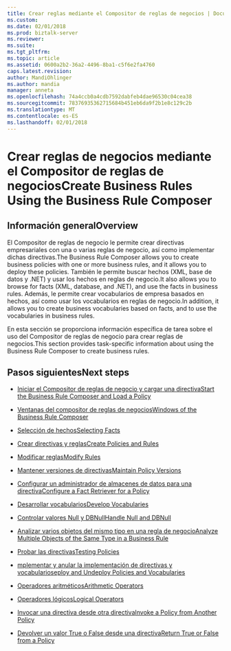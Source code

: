 ```yaml
---
title: Crear reglas mediante el Compositor de reglas de negocios | Documentos de Microsoft
ms.custom: 
ms.date: 02/01/2018
ms.prod: biztalk-server
ms.reviewer: 
ms.suite: 
ms.tgt_pltfrm: 
ms.topic: article
ms.assetid: 0600a2b2-36a2-4496-8ba1-c5f6e2fa4760
caps.latest.revision: 
author: MandiOhlinger
ms.author: mandia
manager: anneta
ms.openlocfilehash: 74a4ccb0a4cdb7592dabfeb4dae96530c04cea38
ms.sourcegitcommit: 78376935362715684b451eb6da9f2b1e8c129c2b
ms.translationtype: MT
ms.contentlocale: es-ES
ms.lasthandoff: 02/01/2018
---
```

# <a name="create-business-rules-using-the-business-rule-composer"></a><span data-ttu-id="1cdb0-102">Crear reglas de negocios mediante el Compositor de reglas de negocios</span><span class="sxs-lookup"><span data-stu-id="1cdb0-102">Create Business Rules Using the Business Rule Composer</span></span>

## <a name="overview"></a><span data-ttu-id="1cdb0-103">Información general</span><span class="sxs-lookup"><span data-stu-id="1cdb0-103">Overview</span></span>
<span data-ttu-id="1cdb0-104">El Compositor de reglas de negocio le permite crear directivas empresariales con una o varias reglas de negocio, así como implementar dichas directivas.</span><span class="sxs-lookup"><span data-stu-id="1cdb0-104">The Business Rule Composer allows you to create business policies with one or more business rules, and it allows you to deploy these policies.</span></span> <span data-ttu-id="1cdb0-105">También le permite buscar hechos (XML, base de datos y .NET) y usar los hechos en reglas de negocio.</span><span class="sxs-lookup"><span data-stu-id="1cdb0-105">It also allows you to browse for facts (XML, database, and .NET), and use the facts in business rules.</span></span> <span data-ttu-id="1cdb0-106">Además, le permite crear vocabularios de empresa basados en hechos, así como usar los vocabularios en reglas de negocio.</span><span class="sxs-lookup"><span data-stu-id="1cdb0-106">In addition, it allows you to create business vocabularies based on facts, and to use the vocabularies in business rules.</span></span>  
  
 <span data-ttu-id="1cdb0-107">En esta sección se proporciona información específica de tarea sobre el uso del Compositor de reglas de negocio para crear reglas de negocios.</span><span class="sxs-lookup"><span data-stu-id="1cdb0-107">This section provides task-specific information about using the Business Rule Composer to create business rules.</span></span>  
  
## <a name="next-steps"></a><span data-ttu-id="1cdb0-108">Pasos siguientes</span><span class="sxs-lookup"><span data-stu-id="1cdb0-108">Next steps</span></span>
  
-   [<span data-ttu-id="1cdb0-109">Iniciar el Compositor de reglas de negocio y cargar una directiva</span><span class="sxs-lookup"><span data-stu-id="1cdb0-109">Start the Business Rule Composer and Load a Policy</span></span>](../core/how-to-start-the-business-rule-composer-and-load-a-policy.md)  
  
-   [<span data-ttu-id="1cdb0-110">Ventanas del compositor de reglas de negocios</span><span class="sxs-lookup"><span data-stu-id="1cdb0-110">Windows of the Business Rule Composer</span></span>](../core/windows-of-the-business-rule-composer.md)  
  
-   [<span data-ttu-id="1cdb0-111">Selección de hechos</span><span class="sxs-lookup"><span data-stu-id="1cdb0-111">Selecting Facts</span></span>](../core/selecting-facts.md)  
  
-   [<span data-ttu-id="1cdb0-112">Crear directivas y reglas</span><span class="sxs-lookup"><span data-stu-id="1cdb0-112">Create Policies and Rules</span></span>](../core/how-to-create-policies-and-rules.md)  
  
-   [<span data-ttu-id="1cdb0-113">Modificar reglas</span><span class="sxs-lookup"><span data-stu-id="1cdb0-113">Modify Rules</span></span>](../core/how-to-modify-rules.md)  
  
-   [<span data-ttu-id="1cdb0-114">Mantener versiones de directivas</span><span class="sxs-lookup"><span data-stu-id="1cdb0-114">Maintain Policy Versions</span></span>](../core/how-to-maintain-policy-versions.md)  
  
-   [<span data-ttu-id="1cdb0-115">Configurar un administrador de almacenes de datos para una directiva</span><span class="sxs-lookup"><span data-stu-id="1cdb0-115">Configure a Fact Retriever for a Policy</span></span>](../core/how-to-configure-a-fact-retriever-for-a-policy.md)  
  
-   [<span data-ttu-id="1cdb0-116">Desarrollar vocabularios</span><span class="sxs-lookup"><span data-stu-id="1cdb0-116">Develop Vocabularies</span></span>](../core/how-to-develop-vocabularies.md)  
  
-   [<span data-ttu-id="1cdb0-117">Controlar valores Null y DBNull</span><span class="sxs-lookup"><span data-stu-id="1cdb0-117">Handle Null and DBNull</span></span>](../core/how-to-handle-null-and-dbnull.md)  
  
-   [<span data-ttu-id="1cdb0-118">Analizar varios objetos del mismo tipo en una regla de negocio</span><span class="sxs-lookup"><span data-stu-id="1cdb0-118">Analyze Multiple Objects of the Same Type in a Business Rule</span></span>](../core/how-to-analyze-multiple-objects-of-the-same-type-in-a-business-rule.md)  
  
-   [<span data-ttu-id="1cdb0-119">Probar las directivas</span><span class="sxs-lookup"><span data-stu-id="1cdb0-119">Testing Policies</span></span>](../core/testing-policies.md)  
  
-   [<span data-ttu-id="1cdb0-120">mplementar y anular la implementación de directivas y vocabularios</span><span class="sxs-lookup"><span data-stu-id="1cdb0-120">eploy and Undeploy Policies and Vocabularies</span></span>](../core/how-to-deploy-and-undeploy-policies-and-vocabularies.md)  
  
-   [<span data-ttu-id="1cdb0-121">Operadores aritméticos</span><span class="sxs-lookup"><span data-stu-id="1cdb0-121">Arithmetic Operators</span></span>](../core/arithmetic-operators.md)  
  
-   [<span data-ttu-id="1cdb0-122">Operadores lógicos</span><span class="sxs-lookup"><span data-stu-id="1cdb0-122">Logical Operators</span></span>](../core/logical-operators.md)  
  
-   [<span data-ttu-id="1cdb0-123">Invocar una directiva desde otra directiva</span><span class="sxs-lookup"><span data-stu-id="1cdb0-123">Invoke a Policy from Another Policy</span></span>](../core/invoking-a-policy-from-another-policy.md)  
  
-   [<span data-ttu-id="1cdb0-124">Devolver un valor True o False desde una directiva</span><span class="sxs-lookup"><span data-stu-id="1cdb0-124">Return True or False from a Policy</span></span>](../core/how-to-return-true-or-false-from-a-policy.md)
